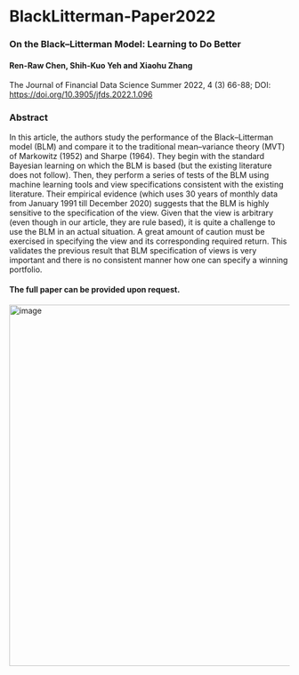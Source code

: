 # BlackLitterman-Paper2022
### On the Black–Litterman Model: Learning to Do Better
#### Ren-Raw Chen, Shih-Kuo Yeh and Xiaohu Zhang
The Journal of Financial Data Science Summer 2022, 4 (3) 66-88; DOI: https://doi.org/10.3905/jfds.2022.1.096

### Abstract

In this article, the authors study the performance of the Black–Litterman model (BLM) and compare it to the traditional mean–variance theory (MVT) of Markowitz (1952) and Sharpe (1964). They begin with the standard Bayesian learning on which the BLM is based (but the existing literature does not follow). Then, they perform a series of tests of the BLM using machine learning tools and view specifications consistent with the existing literature. Their empirical evidence (which uses 30 years of monthly data from January 1991 till December 2020) suggests that the BLM is highly sensitive to the specification of the view. Given that the view is arbitrary (even though in our article, they are rule based), it is quite a challenge to use the BLM in an actual situation. A great amount of caution must be exercised in specifying the view and its corresponding required return. This validates the previous result that BLM specification of views is very important and there is no consistent manner how one can specify a winning portfolio.

#### The full paper can be provided upon request.
<img width="650" alt="image" src="https://github.com/xiaohuzhang19/BlackLitterman-Paper2022/assets/75412423/7dde1ef2-7dbc-4038-b758-59cd134b588e">

